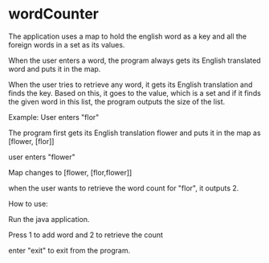 # wordCounter

The application uses a map to hold the english word as a key and all the foreign words in a set as its values. 


When the user enters a word, the program always gets its English translated word and puts it in the map.


When the user tries to retrieve any word, it gets its English translation and finds the key. Based on this, it goes to the value, which is a set and if it finds the given word in this list, the program outputs the size of the list.


Example: User enters "flor"


The program first gets its English translation flower and puts it in the map as [flower, [flor]]


user enters "flower"


Map changes to [flower, [flor,flower]]

when the user wants to retrieve the word count for "flor", it outputs 2.



How to use:


Run the java application.


Press 1 to add word and 2 to retrieve the count


enter "exit" to exit from the program.
